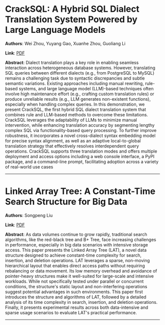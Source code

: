 # CrackSQL: A Hybrid SQL Dialect Translation System Powered by Large Language Models 

**Authors**: Wei Zhou, Yuyang Gao, Xuanhe Zhou, Guoliang Li  

**Link**: [PDF](https://arxiv.org/pdf/2504.00882)  

**Abstract**: Dialect translation plays a key role in enabling seamless interaction across heterogeneous database systems. However, translating SQL queries between different dialects (e.g., from PostgreSQL to MySQL) remains a challenging task due to syntactic discrepancies and subtle semantic variations. Existing approaches including manual rewriting, rule-based systems, and large language model (LLM)-based techniques often involve high maintenance effort (e.g., crafting custom translation rules) or produce unreliable results (e.g., LLM generates non-existent functions), especially when handling complex queries. In this demonstration, we present CrackSQL, the first hybrid SQL dialect translation system that combines rule and LLM-based methods to overcome these limitations. CrackSQL leverages the adaptability of LLMs to minimize manual intervention, while enhancing translation accuracy by segmenting lengthy complex SQL via functionality-based query processing. To further improve robustness, it incorporates a novel cross-dialect syntax embedding model for precise syntax alignment, as well as an adaptive local-to-global translation strategy that effectively resolves interdependent query operations. CrackSQL supports three translation modes and offers multiple deployment and access options including a web console interface, a PyPI package, and a command-line prompt, facilitating adoption across a variety of real-world use cases 

---
# Linked Array Tree: A Constant-Time Search Structure for Big Data 

**Authors**: Songpeng Liu  

**Link**: [PDF](https://arxiv.org/pdf/2504.00828)  

**Abstract**: As data volumes continue to grow rapidly, traditional search algorithms, like the red-black tree and B+ Tree, face increasing challenges in performance, especially in big data scenarios with intensive storage access. This paper presents the Linked Array Tree (LAT), a novel data structure designed to achieve constant-time complexity for search, insertion, and deletion operations. LAT leverages a sparse, non-moving hierarchical layout that enables direct access paths without requiring rebalancing or data movement. Its low memory overhead and avoidance of pointer-heavy structures make it well-suited for large-scale and intensive workloads. While not specifically tested under parallel or concurrent conditions, the structure's static layout and non-interfering operations suggest potential advantages in such environments.
This paper first introduces the structure and algorithms of LAT, followed by a detailed analysis of its time complexity in search, insertion, and deletion operations. Finally, it presents experimental results across both data-intensive and sparse usage scenarios to evaluate LAT's practical performance. 

---
